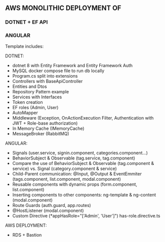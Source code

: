## AWS MONOLITHIC DEPLOYMENT OF
### DOTNET + EF API
### ANGULAR 

Template includes:

DOTNET:
- dotnet 8 with Entity Framework and Entity Framework Auth
- MySQL docker compose file to run db locally
- Program.cs split into extensions
- Controllers with BaseApiController
- Entities and Dtos
- Repository Pattern example
- Services with Interfaces
- Token creation
- EF roles (Admin, User)
- AutoMapper
- Middleware (Exception, OnActionExecution Filter, Authentication with JWT + Role-base authorization)
- In Memory Cache (IMemoryCache)
- MessageBroker (RabbitMQ)

ANGULAR:
- Signals (user.service, signin.component, categories.component...)
- BehaviorSubject & Observable (tag.service, tag.component)
- Compare the use of BehaviorSubject & Observable (tag.component & service) vs. Signal (category.component & service)
- Child-Parent communication: @Input, @Output & EventEmmiter (tags.component, list.component, modal.component)
- Reusable components with dynamic props (form.component, list.component)
- Inserting components to other components: ng-template & ng-content (modal.component)
- Route Guards (auth.guard, app.routes)
- @HostListener (modal.component)
- Custom Directive (*appHasRole="['Admin', 'User']") has-role.directive.ts

AWS DEPLOYMENT:
- RDS + Bastion

